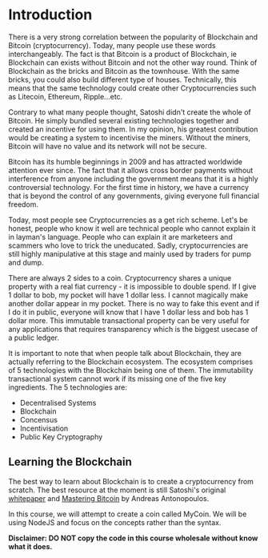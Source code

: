 # Introduction

There is a very strong correlation between the popularity of Blockchain and Bitcoin (cryptocurrency). Today, many people use these words interchangeably. The fact is that Bitcoin is a product of Blockchain, ie Blockchain can exists without Bitcoin and not the other way round. Think of Blockchain as the bricks and Bitcoin as the townhouse. With the same bricks, you could also build different type of houses. Technically, this means that the same technology could create other Cryptocurrencies such as Litecoin, Ethereum, Ripple...etc.

Contrary to what many people thought, Satoshi didn't create the whole of Bitcoin. He simply bundled several existing technologies together and created an incentive for using them. In my opinion, his greatest contribution would be creating a system to incentivise the miners. Without the miners, Bitcoin will have no value and its network will not be secure.

Bitcoin has its humble beginnings in 2009 and has attracted worldwide attention ever since. The fact that it allows cross border payments without interference from anyone including the government means that it is a highly controversial technology. For the first time in history, we have a currency that is beyond the control of any governments, giving everyone full financial freedom.

Today, most people see Cryptocurrencies as a get rich scheme. Let's be honest, people who know it well are technical people who cannot explain it in layman's language. People who can explain it are marketeers and scammers who love to trick the uneducated. Sadly, cryptocurrencies are still highly manipulative at this stage and mainly used by traders for pump and dump.

There are always 2 sides to a coin. Cryptocurrency shares a unique property with a real fiat currency - it is impossible to double spend. If I give 1 dollar to bob, my pocket will have 1 dollar less. I cannot magically make another dollar appear in my pocket. There is no way to fake this event and if I do it in public, everyone will know that I have 1 dollar less and bob has 1 dollar more. This immutable transactional property can be very useful for any applications that requires transparency which is the biggest usecase of a public ledger.

It is important to note that when people talk about Blockchain, they are actually referring to the Blockchain ecosystem. The ecosystem comprises of 5 technologies with the Blockchain being one of them. The immutability transactional system cannot work if its missing one of the five key ingredients. The 5 technologies are:

* Decentralised Systems
* Blockchain
* Concensus
* Incentivisation
* Public Key Cryptography

## Learning the Blockchain

The best way to learn about Blockchain is to create a cryptocurrency from scratch. The best resource at the moment is still Satoshi's original [whitepaper](https://bitcoin.org/bitcoin.pdf) and [Mastering Bitcoin](https://github.com/bitcoinbook/bitcoinbook) by Andreas Antonopoulos.

In this course, we will attempt to create a coin called MyCoin. We will be using NodeJS and focus on the concepts rather than the syntax.

**Disclaimer: DO NOT copy the code in this course wholesale without know what it does.**
